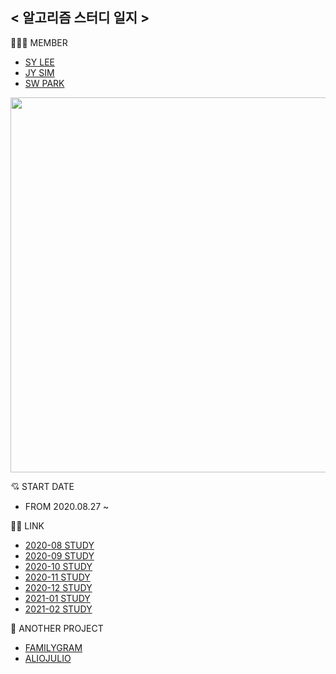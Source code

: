 ## < 알고리즘 스터디 일지 >

👩‍👩‍👧 MEMBER

- [SY LEE](https://github.com/youn16)
- [JY SIM](https://github.com/Jiyooung)
- [SW PARK](https://github.com/Seulwoo)

<img src="https://user-images.githubusercontent.com/54494532/91629967-8a59cb80-ea08-11ea-83dd-fcc93ce6b518.png" width="600"/>


💘 START DATE

- FROM 2020.08.27 ~

👍🏻 LINK

- [2020-08 STUDY](Algo/2020-08/)
- [2020-09 STUDY](Algo/2020-09/)
- [2020-10 STUDY](Algo/2020-10/)
- [2020-11 STUDY](Algo/2020-11/)
- [2020-12 STUDY](Algo/2020-12/)
- [2021-01 STUDY](Algo/2021-01/)
- [2021-02 STUDY](Algo/2021-02/)


🌟 ANOTHER PROJECT

- [FAMILYGRAM](https://github.com/youn16/FamilyGram)
- [ALIOJULIO](https://github.com/youn16/FamilyGram)


